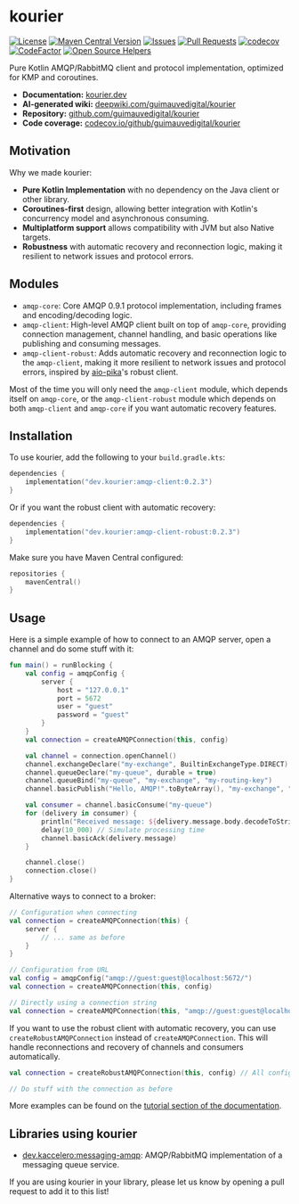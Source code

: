 # kourier

[![License](https://img.shields.io/github/license/guimauvedigital/kourier)](LICENSE)
[![Maven Central Version](https://img.shields.io/maven-central/v/dev.kourier/amqp-client)](https://klibs.io/project/guimauvedigital/kourier)
[![Issues](https://img.shields.io/github/issues/guimauvedigital/kourier)]()
[![Pull Requests](https://img.shields.io/github/issues-pr/guimauvedigital/kourier)]()
[![codecov](https://codecov.io/github/guimauvedigital/kourier/branch/main/graph/badge.svg?token=F7K641TYFZ)](https://codecov.io/github/guimauvedigital/kourier)
[![CodeFactor](https://www.codefactor.io/repository/github/guimauvedigital/kourier/badge)](https://www.codefactor.io/repository/github/guimauvedigital/kourier)
[![Open Source Helpers](https://www.codetriage.com/guimauvedigital/kourier/badges/users.svg)](https://www.codetriage.com/guimauvedigital/kourier)

Pure Kotlin AMQP/RabbitMQ client and protocol implementation, optimized for KMP and coroutines.

* **Documentation:** [kourier.dev](https://kourier.dev)
* **AI-generated wiki:** [deepwiki.com/guimauvedigital/kourier](https://deepwiki.com/guimauvedigital/kourier)
* **Repository:** [github.com/guimauvedigital/kourier](https://github.com/guimauvedigital/kourier)
* **Code coverage:** [codecov.io/github/guimauvedigital/kourier](https://codecov.io/github/guimauvedigital/kourier)

## Motivation

Why we made kourier:

* **Pure Kotlin Implementation** with no dependency on the Java client or other library.
* **Coroutines-first** design, allowing better integration with Kotlin's concurrency model and asynchronous consuming.
* **Multiplatform support** allows compatibility with JVM but also Native targets.
* **Robustness** with automatic recovery and reconnection logic, making it resilient to network issues and protocol
  errors.

## Modules

* `amqp-core`: Core AMQP 0.9.1 protocol implementation, including frames and encoding/decoding logic.
* `amqp-client`: High-level AMQP client built on top of `amqp-core`, providing connection management, channel handling,
  and basic operations like publishing and consuming messages.
* `amqp-client-robust`: Adds automatic recovery and reconnection logic to the `amqp-client`, making it more resilient to
  network issues and protocol errors, inspired by [aio-pika](https://github.com/mosquito/aio-pika)'s robust client.

Most of the time you will only need the `amqp-client` module, which depends itself on `amqp-core`, or the
`amqp-client-robust` module which depends on both `amqp-client` and `amqp-core` if you want automatic recovery features.

## Installation

To use kourier, add the following to your `build.gradle.kts`:

```kotlin
dependencies {
    implementation("dev.kourier:amqp-client:0.2.3")
}
```

Or if you want the robust client with automatic recovery:

```kotlin
dependencies {
    implementation("dev.kourier:amqp-client-robust:0.2.3")
}
```

Make sure you have Maven Central configured:

```kotlin
repositories {
    mavenCentral()
}
```

## Usage

Here is a simple example of how to connect to an AMQP server, open a channel and do some stuff with it:

```kotlin
fun main() = runBlocking {
    val config = amqpConfig {
        server {
            host = "127.0.0.1"
            port = 5672
            user = "guest"
            password = "guest"
        }
    }
    val connection = createAMQPConnection(this, config)

    val channel = connection.openChannel()
    channel.exchangeDeclare("my-exchange", BuiltinExchangeType.DIRECT)
    channel.queueDeclare("my-queue", durable = true)
    channel.queueBind("my-queue", "my-exchange", "my-routing-key")
    channel.basicPublish("Hello, AMQP!".toByteArray(), "my-exchange", "my-routing-key")

    val consumer = channel.basicConsume("my-queue")
    for (delivery in consumer) {
        println("Received message: ${delivery.message.body.decodeToString()}")
        delay(10_000) // Simulate processing time
        channel.basicAck(delivery.message)
    }

    channel.close()
    connection.close()
}
```

Alternative ways to connect to a broker:

```kotlin
// Configuration when connecting
val connection = createAMQPConnection(this) {
    server {
        // ... same as before
    }
}

// Configuration from URL
val config = amqpConfig("amqp://guest:guest@localhost:5672/")
val connection = createAMQPConnection(this, config)

// Directly using a connection string
val connection = createAMQPConnection(this, "amqp://guest:guest@localhost:5672/")
```

If you want to use the robust client with automatic recovery, you can use `createRobustAMQPConnection` instead of
`createAMQPConnection`. This will handle reconnections and recovery of channels and consumers automatically.

```kotlin
val connection = createRobustAMQPConnection(this, config) // All configuration options are available as before

// Do stuff with the connection as before
```

More examples can be found on the [tutorial section of the documentation](https://kourier.dev/tutorials/).

## Libraries using kourier

- [dev.kaccelero:messaging-amqp](https://github.com/guimauvedigital/kaccelero/tree/main/messaging-amqp): AMQP/RabbitMQ
  implementation of a messaging queue service.

If you are using kourier in your library, please let us know by opening a pull request to add it to this list!

